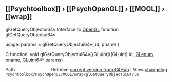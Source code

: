 ## [[Psychtoolbox]] &#8250; [[PsychOpenGL]] &#8250; [[MOGL]] &#8250; [[wrap]]

glGetQueryObjectui64v  Interface to [OpenGL](OpenGL) function glGetQueryObjectui64v  
  
usage:  params = glGetQueryObjectui64v( id, pname )  
  
C function:  void glGetQueryObjectui64v[(GLuint]((GLuint) id, [GLenum](GLenum) pname, [GLuint64](GLuint64)\* params)  




<div class="code_header" style="text-align:right;">
  <span style="float:left;">Path&nbsp;&nbsp;</span> <span class="counter">Retrieve <a href=
  "https://raw.github.com/Psychtoolbox-3/Psychtoolbox-3/beta/Psychtoolbox/PsychOpenGL/MOGL/wrap/glGetQueryObjectui64v.m">current version from GitHub</a> | View <a href=
  "https://github.com/Psychtoolbox-3/Psychtoolbox-3/commits/beta/Psychtoolbox/PsychOpenGL/MOGL/wrap/glGetQueryObjectui64v.m">changelog</a></span>
</div>
<div class="code">
  <code>Psychtoolbox/PsychOpenGL/MOGL/wrap/glGetQueryObjectui64v.m</code>
</div>

